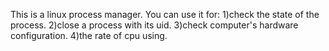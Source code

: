 This is a linux process manager. You can use it for:
1)check the state of the process.
2)close a process with its uid.
3)check computer's hardware configuration.
4)the rate of cpu using.